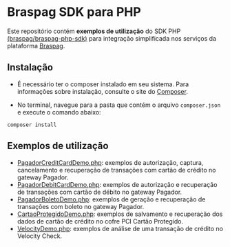 # Braspag SDK para PHP

Este repositório contém **exemplos de utilização** do SDK PHP [(braspag/braspag-php-sdk)](https://github.com/ricardoabdalla/BraspagPhpSdk) para integração simplificada nos serviços da plataforma [Braspag](https://www.braspag.com.br).

## Instalação

* É necessário ter o composer instalado em seu sistema. Para informações sobre instalação, consulte o site do [Composer](https://getcomposer.org/).

* No terminal, navegue para a pasta que contém o arquivo ``composer.json`` e execute o comando abaixo:

```
composer install
```

## Exemplos de utilização

* [PagadorCreditCardDemo.php](/examples/PagadorCreditCardDemo.php): exemplos de autorização, captura, cancelamento e recuperação de transações com cartão de crédito no gateway Pagador.
* [PagadorDebitCardDemo.php](/examples/PagadorDebitCardDemo.php): exemplos de autorização e recuperação de transações com cartão de débito no gateway Pagador.
* [PagadorBoletoDemo.php](/examples/PagadorBoletoDemo.php): exemplos de geração e recuperação de transações com boleto no gateway Pagador.
* [CartaoProtegidoDemo.php](/examples/CartaoProtegidoDemo.php): exemplos de salvamento e recuperação dos dados de cartão de crédito no cofre PCI Cartão Protegido.
* [VelocityDemo.php](/examples/VelocityDemo.php): exemplos de análise de uma transação de crédito no Velocity Check.
